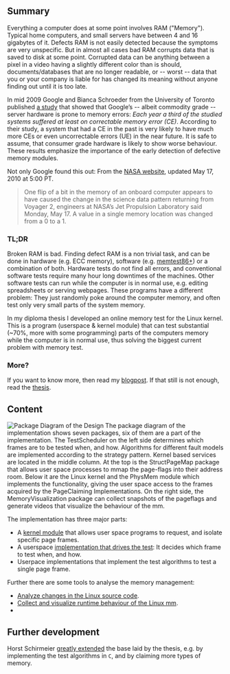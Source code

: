 ## Summary

Everything a computer does at some point involves RAM ("Memory"). Typical home computers, and small servers have between 4 and 16 gigabytes of it. Defects RAM is not easily detected because the symptoms are very unspecific. But in almost all cases bad RAM corrupts data that is saved to disk at some point. Corrupted data can be anything between a pixel in a video having a slightly different color than is should, documents/databases that are no longer readable, or -- worst -- data that you or your company is liable for has changed its meaning without anyone finding out until it is too late.

In mid 2009 Google and Bianca Schroeder from the University of Toronto published [a study](http://research.google.com/pubs/pub35162.html)  that showed that Google’s -- albeit commodity grade -- server hardware is prone to memory errors: *Each year a third of the studied systems suffered at least on correctable memory error (CE)*. According to their study, a system that had a CE in the past is very likely to have much more CEs or even uncorrectable errors (UE) in the near future.
It is safe to assume, that consumer grade hardware is likely to show worse behaviour. These results emphasize the importance of the early detection of defective memory modules.

Not only Google found this out: From the [NASA website](http://www.jpl.nasa.gov/news/news.php?release=2010-151), updated May 17, 2010 at 5:00 PT.
<blockquote>
One flip of a bit in the memory of an onboard computer appears to have caused the change in the science data pattern returning from Voyager 2, engineers at NASA’s Jet Propulsion Laboratory said Monday, May 17. A value in a single memory location was changed from a 0 to a 1. 
</blockquote>


### TL;DR

Broken RAM is bad. Finding defect RAM is a non trivial task, and can be done in hardware (e.g. ECC memory), software (e.g. [memtest86+](http://www.memtest.org/)) or a combination of both. Hardware tests do not find all errors, and conventional software tests require many hour long downtimes of the machines. Other software tests can run while the computer is in normal use, e.g. editing spreadsheets or serving webpages. These programs have a different problem: They just randomly poke around the computer memory, and often test only very small parts of the system memory.

In my diploma thesis I developed an online memory test for the Linux kernel. This is a program (userspace & kernel module) that can test substantial (~70%, more with some programming) parts of the computers memory while the computer is in normal use, thus solving the biggest current problem with memory test. 

### More?

If you want to know more, then read my [blogpost](http://www.neuhalfen.name/2013/09/05/your-data-is-corrupted-and-you-dont-know-it/). If that still is not enough, read the [thesis](thesis).

## Content

![*Package Diagram of the Design* The package diagram of the implementation shows seven packages, six of them are a part of the implementation.  The `TestScheduler` on the left side determines which frames are to be tested when, and how. Algorithms for different fault models are implemented according to the strategy pattern. Kernel based services are located in the middle column. At the top is the `StructPageMap` package that allows user space processes to mmap the page-flags into their address room. Below it are the Linux kernel and the `PhysMem` module which implements the functionality, giving the user space access to the frames acquired by the `PageClaiming` Implementations.  On the right side, the `MemoryVisualization` package can collect snapshots of the pageflags and generate videos that visualize the behaviour of the mm.](assets/Packages.png)

The implementation has three major parts:

* A [kernel module](physmem/kernel/module/) that allows user space programs to request, and isolate specific page frames.
* A userspace [implementation that drives the test](memtester/): It decides which frame to test when, and how.
* Userpace implementations that implement the test algorithms to test a single page frame.

Further there are some tools to analyse the memory management:

* [Analyze changes in the Linux source code](analyzing/mm-diff).
* [Collect and visualize runtime behaviour of the Linux mm](analyzing/page_usage).
* 

## Further development
Horst Schirmeier [greatly extended](https://github.com/schirmeier/rampage) the base laid by the thesis, e.g. by implementing the test algorithms in `C`, and by claiming more types of memory.

